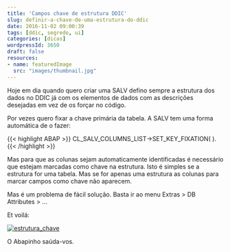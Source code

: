 ```yaml
---
title: 'Campos chave de estrutura DDIC'
slug: definir-a-chave-de-uma-estrutura-do-ddic
date: 2016-11-02 09:00:39
tags: [ddic, segredo, ui]
categories: [dicas]
wordpressId: 3650
draft: false
resources:
- name: featuredImage
  src: "images/thumbnail.jpg"
---
```

Hoje em dia quando quero criar uma SALV defino sempre a estrutura dos dados no DDIC já com os elementos de dados com as descrições desejadas em vez de os forçar no código.

<!--more-->

Por vezes quero fixar a chave primária da tabela. A SALV tem uma forma automática de o fazer:


{{< highlight ABAP >}}
CL_SALV_COLUMNS_LIST->SET_KEY_FIXATION( ).
{{< /highlight >}}

Mas para que as colunas sejam automaticamente identificadas é necessário que estejam marcadas como chave na estrutura. Isto é simples se a estrutura for uma tabela. Mas se for apenas uma estrutura as colunas para marcar campos como chave não aparecem.

Mas é um problema de fácil solução. Basta ir ao menu Extras > DB Attributes > ...

Et voilá:

[![estrutura_chave][1]][1]

O Abapinho saúda-vos.

   [1]: images/estrutura_chave.png
